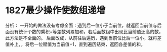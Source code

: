 # 1827最少操作使数组递增
分析：
一开始的做法没有考虑全面：遇到后一位小于当前位，就返回当前值与后面没有统计个数的乘积+等差数列累加和，若后面数组中出现比当前值还高的数，此方法是不全面的。
后面改成，从前往后遍历，遇到当前位比后一位小，就将差值补上，，将后一位赋值为当前值+1，直到遍历结束，返回各差值的和。